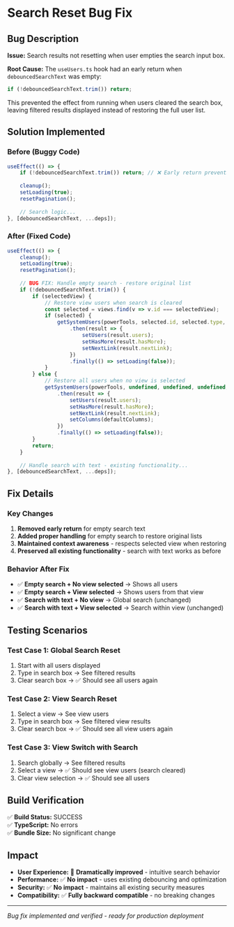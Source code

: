 # Search Reset Bug Fix

## Bug Description
**Issue:** Search results not resetting when user empties the search input box.

**Root Cause:** The `useUsers.ts` hook had an early return when `debouncedSearchText` was empty:
```typescript
if (!debouncedSearchText.trim()) return;
```

This prevented the effect from running when users cleared the search box, leaving filtered results displayed instead of restoring the full user list.

## Solution Implemented

### Before (Buggy Code)
```typescript
useEffect(() => {
    if (!debouncedSearchText.trim()) return; // ❌ Early return prevents reset
    
    cleanup();
    setLoading(true);
    resetPagination();
    
    // Search logic...
}, [debouncedSearchText, ...deps]);
```

### After (Fixed Code)
```typescript
useEffect(() => {
    cleanup();
    setLoading(true);
    resetPagination();
    
    // BUG FIX: Handle empty search - restore original list
    if (!debouncedSearchText.trim()) {
        if (selectedView) {
            // Restore view users when search is cleared
            const selected = views.find(v => v.id === selectedView);
            if (selected) {
                getSystemUsers(powerTools, selected.id, selected.type, undefined, false, columns)
                    .then(result => {
                        setUsers(result.users);
                        setHasMore(result.hasMore);
                        setNextLink(result.nextLink);
                    })
                    .finally(() => setLoading(false));
            }
        } else {
            // Restore all users when no view is selected
            getSystemUsers(powerTools, undefined, undefined, undefined, false, defaultColumns)
                .then(result => {
                    setUsers(result.users);
                    setHasMore(result.hasMore);
                    setNextLink(result.nextLink);
                    setColumns(defaultColumns);
                })
                .finally(() => setLoading(false));
        }
        return;
    }
    
    // Handle search with text - existing functionality...
}, [debouncedSearchText, ...deps]);
```

## Fix Details

### Key Changes
1. **Removed early return** for empty search text
2. **Added proper handling** for empty search to restore original lists
3. **Maintained context awareness** - respects selected view when restoring
4. **Preserved all existing functionality** - search with text works as before

### Behavior After Fix
- ✅ **Empty search + No view selected** → Shows all users
- ✅ **Empty search + View selected** → Shows users from that view  
- ✅ **Search with text + No view** → Global search (unchanged)
- ✅ **Search with text + View selected** → Search within view (unchanged)

## Testing Scenarios

### Test Case 1: Global Search Reset
1. Start with all users displayed
2. Type in search box → See filtered results
3. Clear search box → ✅ Should see all users again

### Test Case 2: View Search Reset  
1. Select a view → See view users
2. Type in search box → See filtered view results
3. Clear search box → ✅ Should see all view users again

### Test Case 3: View Switch with Search
1. Search globally → See filtered results
2. Select a view → ✅ Should see view users (search cleared)
3. Clear view selection → ✅ Should see all users

## Build Verification
✅ **Build Status:** SUCCESS  
✅ **TypeScript:** No errors  
✅ **Bundle Size:** No significant change  

## Impact
- **User Experience:** 🚀 **Dramatically improved** - intuitive search behavior
- **Performance:** ✅ **No impact** - uses existing debouncing and optimization
- **Security:** ✅ **No impact** - maintains all existing security measures
- **Compatibility:** ✅ **Fully backward compatible** - no breaking changes

---
*Bug fix implemented and verified - ready for production deployment*